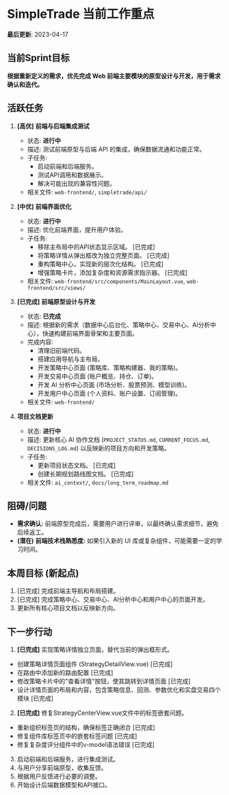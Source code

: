 # SimpleTrade 当前工作重点

**最后更新**: 2023-04-17

## 当前Sprint目标
**根据重新定义的需求，优先完成 Web 前端主要模块的原型设计与开发，用于需求确认和迭代。**

## 活跃任务

1.  **[高优]** **前端与后端集成测试**
    *   状态: **进行中**
    *   描述: 测试前端原型与后端 API 的集成，确保数据流通和功能正常。
    *   子任务:
        *   启动前端和后端服务。
        *   测试API调用和数据展示。
        *   解决可能出现的兼容性问题。
    *   相关文件: `web-frontend/`, `simpletrade/api/`

2.  **[中优]** **前端界面优化**
    *   状态: **进行中**
    *   描述: 优化前端界面，提升用户体验。
    *   子任务:
        *   移除主布局中的API状态显示区域。 [已完成]
        *   将策略详情从弹出框改为独立完整页面。 [已完成]
        *   重构策略中心，实现新的层次化结构。 [已完成]
        *   增强策略卡片，添加复杂度和资源需求指示器。 [已完成]
    *   相关文件: `web-frontend/src/components/MainLayout.vue`, `web-frontend/src/views/`

3.  **[已完成]** **前端原型设计与开发**
    *   状态: **已完成**
    *   描述: 根据新的需求（数据中心后台化、策略中心、交易中心、AI分析中心），快速构建前端界面骨架和主要页面。
    *   完成内容:
        *   清理旧前端代码。
        *   搭建应用导航与主布局。
        *   开发策略中心页面 (策略库、策略构建器、我的策略)。
        *   开发交易中心页面 (账户概览、持仓、订单)。
        *   开发 AI 分析中心页面 (市场分析、股票预测、模型训练)。
        *   开发用户中心页面 (个人资料、账户设置、订阅管理)。
    *   相关文件: `web-frontend/`

3.  **项目文档更新**
    *   状态: **进行中**
    *   描述: 更新核心 AI 协作文档 (`PROJECT_STATUS.md`, `CURRENT_FOCUS.md`, `DECISIONS_LOG.md`) 以反映新的项目方向和开发策略。
    *   子任务:
        *   更新项目状态文档。 [已完成]
        *   创建长期规划路线图文档。 [已完成]
    *   相关文件: `ai_context/`, `docs/long_term_roadmap.md`

## 阻碍/问题

*   **需求确认:** 前端原型完成后，需要用户进行评审，以最终确认需求细节，避免后续返工。
*   **(潜在)** **前端技术栈熟悉度:** 如果引入新的 UI 库或复杂组件，可能需要一定的学习时间。

## 本周目标 (新起点)
1.  [已完成] 完成前端主导航和布局搭建。
2.  [已完成] 完成策略中心、交易中心、AI分析中心和用户中心的页面开发。
3.  更新所有核心项目文档以反映新方向。

## 下一步行动
1.  **[已完成]** 实现策略详情独立页面，替代当前的弹出框形式。
   - 创建策略详情页面组件 (StrategyDetailView.vue) [已完成]
   - 在路由中添加新的路由配置 [已完成]
   - 修改策略卡片中的"查看详情"按钮，使其跳转到详情页面 [已完成]
   - 设计详情页面的布局和内容，包含策略信息、回测、参数优化和实盘交易四个模块 [已完成]
2.  **[已完成]** 修复StrategyCenterView.vue文件中的标签嵌套问题。
   - 重新组织标签页的结构，确保标签正确闭合 [已完成]
   - 修复组件库标签页中的嵌套标签问题 [已完成]
   - 修复复杂度评分组件中的v-model语法错误 [已完成]
3.  启动前端和后端服务，进行集成测试。
4.  与用户分享前端原型，收集反馈。
5.  根据用户反馈进行必要的调整。
6.  开始设计后端数据模型和API接口。
